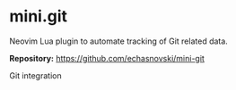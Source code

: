 # mini.git

Neovim Lua plugin to automate tracking of Git related data.

**Repository:** <https://github.com/echasnovski/mini-git>

Git integration
